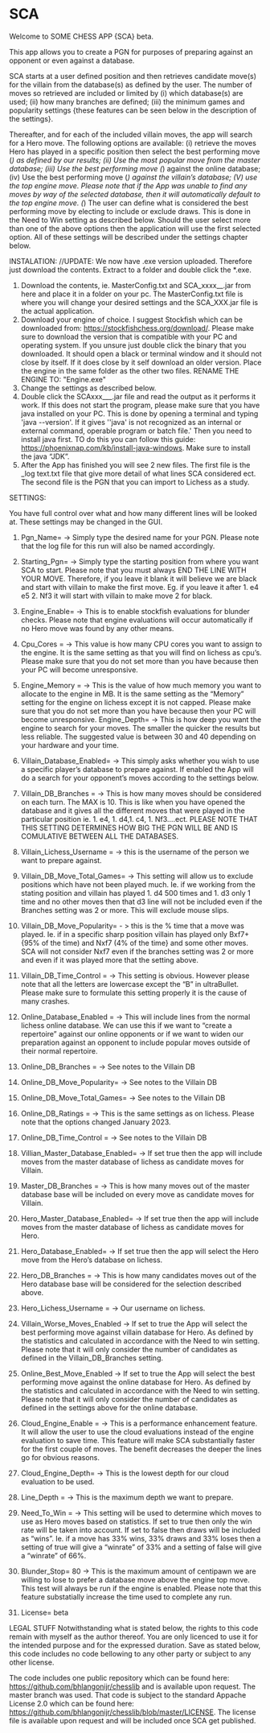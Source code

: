 # SCA
Welcome to SOME CHESS APP {SCA} beta.

This app allows you to create a PGN for purposes of preparing against an opponent or even against a database. 

SCA starts at a user defined position and then retrieves candidate move(s) for the villain from the database(s) as defined by the user. The number of moves so retrieved are included or limited by (i) which database(s) are used; (ii) how many branches are defined; (iii) the minimum games and popularity settings {these features can be seen below in the description of the settings}. 

Thereafter, and for each of the included villain moves, the app will search for a Hero move. The following options are available: (i) retrieve the moves Hero has played in a specific position then select the best performing move (*) as defined by our results; (ii) Use the most popular move from the master database; (iii) Use the best performing move (*) against the online database; (iv) Use the best performing move (*) against the villain’s database; (V) use the top engine move. Please note that if the App was unable to find any moves by way of the selected database, then it will automatically default to the top engine move. (*) The user can define what is considered the best performing move by electing to include or exclude draws. This is done in the Need to Win setting as described below. Should the user select more than one of the above options then the application will use the first selected option. All of these settings will be described under the settings chapter below.

INSTALATION: 
//UPDATE: We now have .exe version uploaded. Therefore just download the contents. Extract to a folder and double click the *.exe.
1)	Download the contents, ie. MasterConfig.txt and SCA_xxxx__.jar from here and place it in a folder on your pc. The MasterConfig.txt file is where you will change your desired settings and the SCA_XXX.jar file is the actual application. 
2)	Download your engine of choice. I suggest Stockfish which can be downloaded from: https://stockfishchess.org/download/. Please make sure to download the version that is compatible with your PC and operating system. If you unsure just double click the binary that you downloaded. It should open a black or terminal window and it should not close by itself. If it does close by it self download an older version. Place the engine in the same folder as the other two files. RENAME THE ENGINE TO: "Engine.exe"
3)	Change the settings as described below.
4)	Double click the SCAxxx___.jar file and read the output as it performs it work. If this does not start the program, please make sure that you have java installed on your PC. This is done by opening a terminal and typing 'java --version'. If it gives ''java' is not recognized as an internal or external command, operable program or batch file.' Then you need to install java first. TO do this you can follow this guide: https://phoenixnap.com/kb/install-java-windows. Make sure to install the java “JDK”.
5)	After the App has finished you will see 2 new files. The first file is the _log text.txt file that give more detail of what lines SCA considered ect. The second file is the PGN that you can import to Lichess as a study.

SETTINGS:


You have full control over what and how many different lines will be looked at. These settings may be changed in the GUI. 
1) Pgn_Name= -> Simply type the desired name for your PGN. Please note that the log file for this run will also be named accordingly. 
2) Starting_Pgn= -> Simply type the starting position from where you want SCA to start. Please note that you must always END THE LINE WITH YOUR MOVE. Therefore, if you leave it blank it will believe we are black and start with villain to make the first move. Eg. if you leave it after 1. e4 e5 2. Nf3 it will start with villain to make move 2 for black. 
3) Engine_Enable= -> This is to enable stockfish evaluations for blunder checks. Please note that engine evaluations will occur automatically if no Hero move was found by any other means. 
4) Cpu_Cores = -> This value is how many CPU cores you want to assign to the engine. It is the same setting as that you will find on lichess as cpu’s. Please make sure that you do not set more than you have because then your PC will become unresponsive. 
5) Engine_Memory = -> This is the value of how much memory you want to allocate to the engine in MB. It is the same setting as the “Memory” setting for the engine on lichess except it is not capped. Please make sure that you do not set more than you have because then your PC will become unresponsive.
Engine_Depth= -> This is how deep you want the engine to search for your moves. The smaller the quicker the results but less reliable. The suggested value is between 30 and 40 depending on your hardware and your time. 
6)  Villain_Database_Enabled= -> This simply asks whether you wish to use a specific player’s database to prepare against. If enabled the App will do a search for your opponent’s moves according to the settings below. 
7) Villain_DB_Branches = -> This is how many moves should be considered on each turn. The MAX is 10. This is like when you have opened the database and it gives all the different moves that were played in the particular position ie. 1. e4, 1. d4,1. c4, 1. Nf3….ect. PLEASE NOTE THAT THIS SETTING DETERMINES HOW BIG THE PGN WILL BE AND IS COMULATIVE BETWEEN ALL THE DATABASES. 
8)  Villain_Lichess_Username = -> this is the username of the person we want to prepare against.
9)  Villain_DB_Move_Total_Games= -> This setting will allow us to exclude positions which have not been played much. Ie. if we working from the stating position and villain has played 1. d4 500 times and 1. d3 only 1 time and no other moves then that d3 line will not be included even if the Branches setting was 2 or more. This will exclude mouse slips.
10)  Villain_DB_Move_Popularity= - > this is the % time that a move was played. Ie. if in a specific sharp position villain has played only Bxf7+ {95% of the time) and Nxf7 (4% of the time} and some other moves. SCA will not consider Nxf7 even if the branches setting was 2 or more and even if it was played more that the setting above.
11)  Villain_DB_Time_Control = -> This setting is obvious. However please note that all the letters are lowercase except the “B” in ultraBullet. Please make sure to formulate this setting properly it is the cause of many crashes. 
12)  Online_Database_Enabled = -> This will include lines from the normal lichess online database. We can use this if we want to “create a repertoire” against our online opponents or if we want to widen our preparation against an opponent to include popular moves outside of their normal repertoire.
13)  Online_DB_Branches = -> See notes to the Villain DB 
14)  Online_DB_Move_Popularity= -> See notes to the Villain DB 
15)  Online_DB_Move_Total_Games= -> See notes to the Villain DB 
16)  Online_DB_Ratings = -> This is the same settings as on lichess. Please note that the options changed January 2023.
17)  Online_DB_Time_Control = -> See notes to the Villain DB 
18)  Villian_Master_Database_Enabled= -> If set true then the app will include moves from the master database of lichess as candidate moves for Villain. 
19)  Master_DB_Branches = -> This is how many moves out of the master database base will be included on every move as candidate moves for Villain. 
20)  Hero_Master_Database_Enabled= -> If set true then the app will include moves from the master database of lichess as candidate moves for Hero. 
21) Hero_Database_Enabled= -> If set true then the app will select the Hero move from the Hero’s database on lichess. 
22)  Hero_DB_Branches = -> This is how many candidates moves out of the Hero database base will be considered for the selection described above. 
23)  Hero_Lichess_Username = -> Our username on lichess.
24)  Villain_Worse_Moves_Enabled -> If set to true the App will select the best performing move against villain database for Hero. As defined by the statistics and calculated in accordance with the Need to win setting.  Please note that it will only consider the number of candidates as defined in the Villain_DB_Branches setting.
25)  Online_Best_Move_Enabled -> If set to true the App will select the best performing move against the online database for Hero.  As defined by the statistics and calculated in accordance with the Need to win setting.  Please note that it will only consider the number of candidates as defined in the settings above for the online database.

22)  Cloud_Engine_Enable = -> This is a performance enhancement feature. It will allow the user to use the cloud evaluations instead of the engine evaluation to save time. This feature will make SCA substantially faster for the first couple of moves. The benefit decreases the deeper the lines go for obvious reasons.
19)  Cloud_Engine_Depth= -> This is the lowest depth for our cloud evaluation to be used.
20)  Line_Depth = -> This is the maximum depth we want to prepare. 
21)  Need_To_Win = -> This setting will be used to determine which moves to use as Hero moves based on statistics. If set to true then only the win rate will be taken into account. If set to false then draws will be included as “wins”. Ie. if a move has 33% wins, 33% draws and 33% loses then a setting of true will give a “winrate” of 33% and a setting of false will give a “winrate” of 66%. 
22)  Blunder_Stop= 80 -> This is the maximum amount of centipawn we are willing to lose to prefer a database move above the engine top move. This test will always be run if the engine is enabled. Please note that this feature substatially increase the time used to complete any run.
23)  License= beta



LEGAL STUFF
Notwithstanding what is stated below, the rights to this code remain with myself as the author thereof. You are only licenced to use it for the intended purpose and for the expressed duration.
Save as stated below, this code includes no code bellowing to any other party or subject to any other license.

The code includes one public repository which can be found here: https://github.com/bhlangonijr/chesslib and is available upon request. The master branch was used. That code is subject to the standard Appache License 2.0 which can be found here: https://github.com/bhlangonijr/chesslib/blob/master/LICENSE. The license file is available upon request and will be included once SCA get published.


